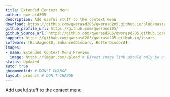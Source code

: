 ```yaml
---
title: Extended Context Menu
author: qwerasd205
description: Add useful stuff to the context menu
download: https://github.com/qwerasd205/qwerasd205.github.io/blob/master/ExtendedContextMenu.plugin.js
github_profile_url: https://github.com/qwerasd205/
github_Source_url: https://github.com/qwerasd205/qwerasd205.github.io/blob/master/ExtendedContextMenu.plugin.js
support: https://github.com/qwerasd205/qwerasd205.github.io/issues
software: [BandagedBD, EnhancedDiscord, BetterDiscord]
images:
- name: Extended Context Menu Preview
  image: https://imgur.com/upload # Direct image link should only be used here. Imgur isn't required but if it isn't used then further inspection will happen
status: Updated
auto: true
ghcommentid: # DON'T CHANGE
layout: product # DON'T CHANGE
---
```

Add useful stuff to the context menu